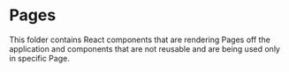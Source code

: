 # Pages

This folder contains React components that are rendering Pages off the application and components that are not reusable and are being used only in specific Page.
